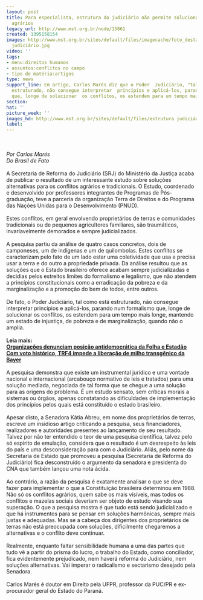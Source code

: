 ```yaml
---
layout: post
title: Para especialista, estrutura do judiciário não permite solucionar conflitos
  agrários
legacy_url: http://www.mst.org.br/node/15861
created: 1395158154
images: http://www.mst.org.br/sites/default/files/imagecache/foto_destaque/estrutura
  judiciário.jpg
video: ''
tags:
- menu:direitos humanos
- assuntos:conflitos no campo
- tipo de matéria:artigos
type: news
support_line: Em artigo, Carlos Marés diz que o Poder  Judiciário, "tal como está
  estruturado, não consegue interpretar  princípios e aplicá-los, parando num formalismo
  que, longe de solucionar  os conflitos, os estendem para um tempo mais longe.
section: 
hat: ''
picture_week: ''
images_hd: http://www.mst.org.br/sites/default/files/estrutura judiciário.jpg
label: 
---
```

<p><br><em><br>Por Carlos Marés<br>Do Brasil de Fato</em><br><br>A Secretaria de Reforma do Judiciário (SRJ) do Ministério da Justiça acaba de publicar o resultado de um interessante estudo sobre soluções alternativas para os conflitos agrários e tradicionais. O Estudo, coordenado e desenvolvido por professores integrantes de Programas de Pós-graduação, teve a parceria da organização Terra de Direitos e do Programa das Nações Unidas para o Desenvolvimento (PNUD).<br><br>Estes conflitos, em geral envolvendo proprietários de terras e comunidades tradicionais ou de pequenos agricultores familiares, são traumáticos, invariavelmente demorados e sempre judicializados.<br><br>A pesquisa partiu da análise de quatro casos concretos, dois de camponeses, um de indígenas e um de quilombolas. Estes conflitos se caracterizam pelo fato de um lado estar uma coletividade que usa e precisa usar a terra e do outro a propriedade privada. Da análise resultou que as soluções que o Estado brasileiro oferece acabam sempre judicializadas e decidias pelos estreitos limites do formalismo e legalismo, que não atendem a princípios constitucionais como a erradicação da pobreza e da marginalização e a promoção do bem de todos, entre outros.<br><br>De fato, o Poder Judiciário, tal como está estruturado, não consegue interpretar princípios e aplicá-los, parando num formalismo que, longe de solucionar os conflitos, os estendem para um tempo mais longe, mantendo um estado de injustiça, de pobreza e de marginalização, quando não o amplia.<br><br><strong>Leia mais:<br></strong><a href="http://www.mst.org.br/node/15852"><strong>Organizações denunciam posição antidemocrática da Folha e Estadão <br></strong></a><a href="http://www.mst.org.br/node/15846"><strong>Com voto histórico, TRF4 impede a liberação de milho transgênico da Bayer </strong><br></a><br>A pesquisa demonstra que existe um instrumental jurídico e uma vontade nacional e internacional (arcabouço normativo de leis e tratados) para uma solução mediada, negociada de tal forma que se chegue a uma solução para as origens do problema. É um estudo sensato, sem críticas morais a sistemas ou órgãos, apenas constatando as dificuldades de implementação dos princípios pelos quais está constituído o estado brasileiro.<br><br>Apesar disto, a Senadora Kátia Abreu, em nome dos proprietários de terras, escreve um insidioso artigo criticando a pesquisa, seus financiadores, realizadores e autoridades presentes ao lançamento de seu resultado. Talvez por não ter entendido o teor de uma pesquisa científica, talvez pelo só espírito de emulação, considera que o resultado é um desrespeito às leis do país e uma desconsideração para com o Judiciário. Aliás, pelo nome da Secretaria de Estado que promoveu a pesquisa (Secretaria de Reforma do Judiciário) fica desconstruído o argumento da senadora e presidenta do CNA que também lançou uma nota ácida.<br><br>Ao contrário, a razão da pesquisa é exatamente analisar o que se deve fazer para implementar o que a Constituição brasileira determinou em 1988. Não só os conflitos agrários, quem sabe os mais visíveis, mas todos os conflitos e mazelas sociais deveriam ser objeto de estudo visando sua superação. O que a pesquisa mostra é que tudo está sendo judicializado e que há instrumentos para se pensar em soluções harmônicas, sempre mais justas e adequadas. Mas se a cabeça dos dirigentes dos proprietários de terras não está preocupada com soluções, dificilmente chegaremos a alternativas e o conflito deve continuar.<br><br>Realmente, enquanto faltar sensibilidade humana a uma das partes que tudo vê a partir do prisma do lucro, o trabalho do Estado, como conciliador, fica evidentemente prejudicado, nem haverá reforma do Judiciário, nem soluções alternativas. Vai imperar o radicalismo e sectarismo desejado pela Senadora.<br><br>Carlos Marés é doutor em Direito pela UFPR, professor da PUC/PR e ex-procurador geral do Estado do Paraná.</p><p>&nbsp;</p>
